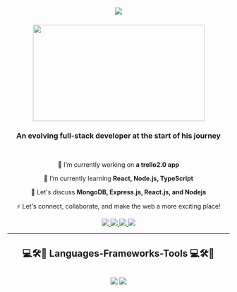 <h1 align="center">
    <img src="https://readme-typing-svg.herokuapp.com/?font=Righteous&size=35&center=true&vCenter=true&width=500&height=70&duration=4000&lines=Hi+There!+👋;+I'm+Oleksandr+Moskalets!;" />
</h1>

<h3 align="center">
  <img src="https://media.tenor.com/UTuHlN24PigAAAAd/jim-carrey-chat.gif" width="389" height="218" />
</h3>

<h3 align="center">An evolving full-stack developer at the start of his journey</h3>

<br/>

<div align="center">
 
 🔭 I’m currently working on **a trello2.0 app**
 
 🌱 I’m currently learning **React, Node.js, TypeScript**

 💬 Let's discuss **MongoDB, Express.js, React.js, and Nodejs**

 ⚡ Let's connect, collaborate, and make the web a more exciting place!
 
 </div>

 <div align="center"> 
  <a href="mailto:oleksandr.moskalets.dev@gmail.com">
    <img src="https://img.shields.io/badge/Gmail-333333?style=for-the-badge&logo=gmail&logoColor=red" />
  </a>
  <a href="https://www.linkedin.com/in/oleksandr-moskalets" target="_blank">
    <img src="https://img.shields.io/badge/LinkedIn-0077B5?style=for-the-badge&logo=linkedin&logoColor=white"  />
  </a>
  <a href="https://moskaletsoleksandr.github.io/portfolio" target="_blank">
     <img src="https://img.shields.io/badge/Portfolio-FF5722?style=for-the-badge&logo=todoist&logoColor=white" />
  </a>
  <a href="https://t.me/lexandrOl" target="_blank">
     <img src="https://img.shields.io/badge/Telegram-2481cc?style=for-the-badge&logo=telegram&logoColor=white" />
  </a>
</div>

 <hr/>

 <h2 align="center">💻🛠️🧰 Languages-Frameworks-Tools 💻🛠️🧰</h2>
<br/>
<div align="center">
    <img src="https://skillicons.dev/icons?i=react,html,css,vscode,github,figma,git" />
    <img src="https://skillicons.dev/icons?i=nodejs,javascript,express,firebase,mongodb,vite,sass,styledcomponents,redux" /><br>
</div>

